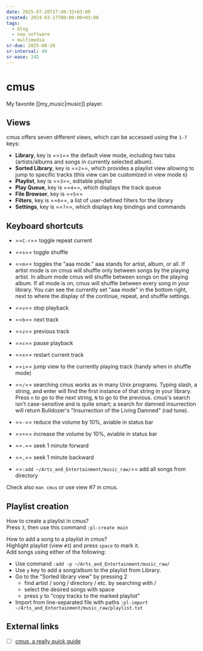 ```yaml
---
date: 2025-07-20T17:49:32+03:00
created: 2024-03-17T00:00:00+03:00
tags:
  - blog
  - now_software
  - multimedia
sr-due: 2025-08-28
sr-interval: 49
sr-ease: 242
---
```


# cmus

My favorite [[my_music|music]] player.

## Views

cmus offers seven different views, which can be accessed using the `1-7` keys:

- **Library**, key is ==`1`== the default view mode, including two tabs (artists/albums and songs in currently selected album).
- **Sorted Library**, key is ==`2`==, which provides a playlist view allowing to jump to specific tracks (this view can be customized in view mode `6`)
- **Playlist**, key is ==`3`==, editable playlist
- **Play Queue**, key is ==`4`==, which displays the track queue
- **File Browser**, key is ==`5`==
- **Filters**, key is ==`6`==, a list of user-defined filters for the library
- **Settings**, key is ==`7`==, which displays key bindings and commands <!--SR:!2000-01-01,1,250!2000-01-01,1,250!2024-09-24,3,262!2000-01-01,1,250!2000-01-01,1,250!2000-01-01,1,250!2000-01-01,1,250-->

## Keyboard shortcuts

- ==`C-r`== toggle repeat current
- ==`s`== toggle shuffle
- ==`m`== toggles the "aaa mode." aaa stands for artist, album, or all. If artist mode is on cmus will shuffle only between songs by the playing artist. In album mode cmus will shuffle between songs on the playing album. If all mode is on, cmus will shuffle between every song in your library. You can see the currently set "aaa mode" in the bottom right, next to where the display of the continue, repeat, and shuffle settings.

- ==`v`== stop playback
- ==`b`== next track
- ==`z`== previous track
- ==`c`== pause playback
- ==`x`== restart current track
- ==`i`== jump view to the currently playing track (handy when in shuffle mode)
- ==`/`== searching cmus works as in many Unix programs. Typing slash, a string, and enter will find the first instance of that string in your library. Press `n` to go to the next string, `N` to go to the previous. cmus's search isn't case-sensitive and is quite smart; a search for damned insurrection will return Bulldozer's "Insurrection of the Living Damned" (rad tune).
- ==`-`== reduce the volume by 10%, aviable in status bar
- ==`+`== increase the volume by 10%, aviable in status bar
- ==`.`== seek 1 minute forward
- ==`,`== seek 1 minute backward
- ==`:add ~/Arts_and_Entertainment/music_raw/`== add all songs from directory

Check also `man cmus` or use view #7 in cmus.

## Playlist creation

How to create a playlist in cmus?
<br class="f">
Press `3`, then use this command `:pl-create main`

How to add a song to a playlist in cmus?
<br class="f">
Highlight playlist (view `#3`) and press `space` to mark it.\
Add songs using either of the following:

- Use command `:add -p ~/Arts_and_Entertainment/music_raw/`
- Use `y` key to add a song/album to the playlist from Library.
- Go to the "Sorted library view" by pressing 2
  - find artist / song / directory / etc. by searching with /
  - select the desired songs with space
  - press y to "copy tracks to the marked playlist"
- Import from line-separated file with paths `:pl-import ~/Arts_and_Entertainment/music_raw/playlist.txt`

## External links

- [ ] [cmus, a really quick guide](https://www.increasinglyadequate.com/cmus.html)
